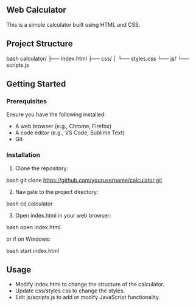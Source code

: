 ## Web Calculator

This is a simple calculator built using HTML and CSS.

## Project Structure

bash
calculator/
├── index.html
├── css/
│   └── styles.css
└── js/
    └── scripts.js


## Getting Started

### Prerequisites

Ensure you have the following installed:
- A web browser (e.g., Chrome, Firefox)
- A code editor (e.g., VS Code, Sublime Text)
- Git

### Installation

1. Clone the repository:

bash
git clone https://github.com/yourusername/calculator.git


2. Navigate to the project directory:

bash
cd calculator


3. Open index.html in your web browser:

bash
open index.html

or if on Windows:

bash
start index.html


## Usage

- Modify index.html to change the structure of the calculator.
- Update css/styles.css to change the styles.
- Edit js/scripts.js to add or modify JavaScript functionality.
